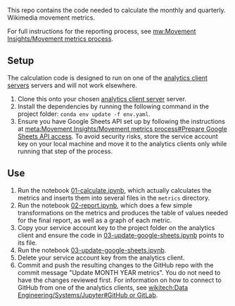This repo contains the code needed to calculate the monthly and quarterly. Wikimedia movement metrics.

For full instructions for the reporting process, see [mw:Movement Insights/Movement metrics process](https://meta.wikimedia.org/wiki/Movement_Insights/Movement_metrics_process#Run_the_notebooks).

## Setup
The calculation code is designed to run on one of the [analytics client servers](https://wikitech.wikimedia.org/wiki/Analytics/Systems/Clients) servers and will not work elsewhere.

1. Clone this onto your chosen [analytics client server](https://wikitech.wikimedia.org/wiki/Analytics/Systems/Clients) server.
2. Install the dependencies by running the following command in the project folder: `conda env update -f env.yaml`.
3. Ensure you have Google Sheets API set up by following the instructions at [meta:Movement Insights/Movement metrics process#Prepare Google Sheets API access](https://meta.wikimedia.org/wiki/Movement_Insights/Movement_metrics_process#Prepare_Google_Sheets_API_access). To avoid security risks, store the service account key on your local machine and move it to the analytics clients only while running that step of the process.

## Use
1. Run the notebook [01-calculate.ipynb](01-calculate.ipynb), which actually calculates the metrics and inserts them into several files in the `metrics` directory.
2. Run the notebook [02-report.ipynb](02-report.ipynb), which does a few simple transformations on the metrics and produces the table of values needed for the final report, as well as a graph of each metric.
3. Copy your service account key to the project folder on the analytics client and ensure the code in [03-update-google-sheets.ipynb](03-update-google-sheets.ipynb) points to its file.
5. Run the notebook [03-update-google-sheets.ipynb](03-update-google-sheets.ipynb).
6. Delete your service account key from the analytics client.
7. Commit and push the resulting changes to the GitHub repo with the commit message "Update MONTH YEAR metrics". You do not need to have the changes reviewed first. For information on how to connect to GitHub from one of the analytics clients, see [wikitech:Data Engineering/Systems/Jupyter#GitHub or GitLab](https://wikitech.wikimedia.org/wiki/Data_Engineering/Systems/Jupyter#GitHub_or_GitLab).
